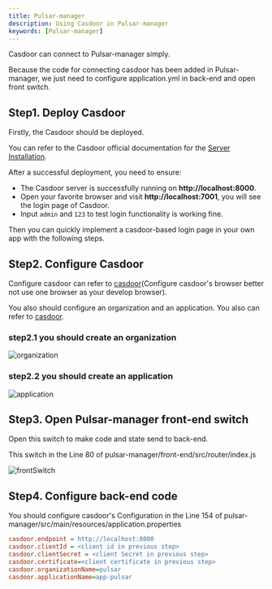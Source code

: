 ```yaml
---
title: Pulsar-manager
description: Using Casdoor in Pulsar-manager
keywords: [Pulsar-manager]
---
```


Casdoor can connect to Pulsar-manager simply.

Because the code for connecting casdoor has been added in Pulsar-manager, we just need to configure application.yml in back-end and open front switch.

## Step1. Deploy Casdoor

Firstly, the Casdoor should be deployed. 

You can refer to the Casdoor official documentation for the [Server Installation](/docs/basic/server-installation).

After a successful deployment, you need to ensure:

- The Casdoor server is successfully running on **http://localhost:8000**.
- Open your favorite browser and visit **http://localhost:7001**, you will see the login page of Casdoor.
- Input `admin` and `123` to test login functionality is working fine.

Then you can quickly implement a casdoor-based login page in your own app with the following steps.

## Step2. Configure Casdoor 
Configure casdoor can refer to [casdoor](https://door.casdoor.com/login)(Configure casdoor's browser better not use one browser as your develop browser).

You also should configure an organization and an application. You also can refer to [casdoor](https://door.casdoor.com/login).

### step2.1 you should create an  organization
![organization](/img/Pulsar-manager_editOrganization.png)

### step2.2 you should create an application
![application](/img/Pulsar-manager_editApplication.png)


## Step3. Open Pulsar-manager front-end switch
Open this switch to make code and state send to back-end.

This switch in the Line 80 of pulsar-manager/front-end/src/router/index.js

![frontSwitch](/img/Pulsar-manager_frontSwitch.png)

## Step4. Configure back-end code
You should configure casdoor's Configuration in the Line 154 of pulsar-manager/src/main/resources/application.properties
```ini
casdoor.endpoint = http://localhost:8000
casdoor.clientId = <client id in previous step>
casdoor.clientSecret = <client Secret in previous step>
casdoor.certificate=<client certificate in previous step>
casdoor.organizationName=pulsar
casdoor.applicationName=app-pulsar
```
